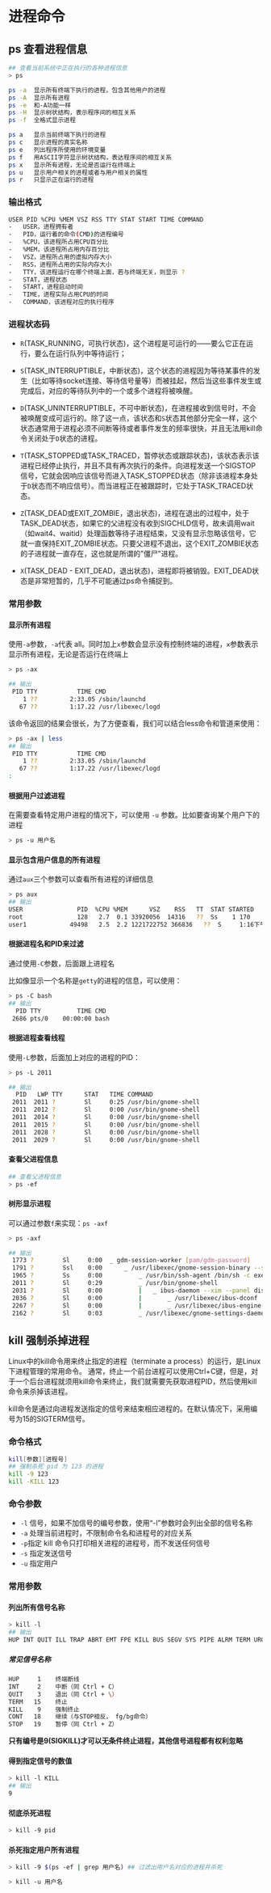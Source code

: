 # 进程命令

## ps 查看进程信息
```bash
## 查看当前系统中正在执行的各种进程信息
> ps

ps -a  显示所有终端下执行的进程，包含其他用户的进程
ps -A  显示所有进程
ps -e  和-A功能一样
ps -H  显示树状结构，表示程序间的相互关系
ps -f  全格式显示进程

ps a   显示当前终端下执行的进程
ps c   显示进程的真实名称
ps e   列出程序所使用的环境变量
ps f   用ASCII字符显示树状结构，表达程序间的相互关系
ps x   显示所有进程，无论是否运行在终端上
ps u   显示用户相关的进程或者与用户相关的属性
ps r   只显示正在运行的进程
```
### 输出格式
```bash
USER PID %CPU %MEM VSZ RSS TTY STAT START TIME COMMAND
-   USER，进程拥有者
-   PID，运行着的命令(CMD)的进程编号
-   %CPU，该进程所占用CPU百分比
-   %MEM，该进程所占用内存百分比
-   VSZ，进程所占用的虚拟内存大小
-   RSS，进程所占用的实际内存大小
-   TTY，该进程运行在哪个终端上面，若与终端无关，则显示 ?
-   STAT，进程状态
-   START，进程启动时间
-   TIME，进程实际占用CPU的时间
-   COMMAND，该进程对应的执行程序
```
### 进程状态码
- `R`(TASK_RUNNING，可执行状态)，这个进程是可运行的——要么它正在运行，要么在运行队列中等待运行；

- `S`(TASK_INTERRUPTIBLE，中断状态)，这个状态的进程因为等待某事件的发生（比如等待socket连接、等待信号量等）而被挂起，然后当这些事件发生或完成后，对应的等待队列中的一个或多个进程将被唤醒。

- `D`(TASK_UNINTERRUPTIBLE，不可中断状态)，在进程接收到信号时，不会被唤醒变成可运行的。除了这一点，该状态和`S`状态其他部分完全一样，这个状态通常用于进程必须不间断等待或者事件发生的频率很快，并且无法用kill命令关闭处于`D`状态的进程。

- `T`(TASK_STOPPED或TASK_TRACED，暂停状态或跟踪状态)，该状态表示该进程已经停止执行，并且不具有再次执行的条件。向进程发送一个SIGSTOP信号，它就会因响应该信号而进入TASK_STOPPED状态（除非该进程本身处于`D`状态而不响应信号）。而当进程正在被跟踪时，它处于TASK_TRACED状态。

- `Z`(TASK_DEAD或EXIT_ZOMBIE，退出状态)，进程在退出的过程中，处于TASK_DEAD状态，如果它的父进程没有收到SIGCHLD信号，故未调用wait（如wait4、waitid）处理函数等待子进程结束，又没有显示忽略该信号，它就一直保持EXIT_ZOMBIE状态。只要父进程不退出，这个EXIT_ZOMBIE状态的子进程就一直存在，这也就是所谓的"僵尸"进程。

- `X`(TASK_DEAD - EXIT_DEAD，退出状态)，进程即将被销毁。EXIT_DEAD状态是非常短暂的，几乎不可能通过ps命令捕捉到。

### 常用参数
#### 显示所有进程
使用`-a`参数，`-a`代表 all。同时加上`x`参数会显示没有控制终端的进程，`x`参数表示显示所有进程，无论是否运行在终端上
```bash
> ps -ax

## 输出
 PID TTY           TIME CMD
    1 ??         2:33.05 /sbin/launchd
   67 ??         1:17.22 /usr/libexec/logd
```
该命令返回的结果会很长，为了方便查看，我们可以结合less命令和管道来使用：
```bash
> ps -ax | less
## 输出
 PID TTY           TIME CMD
    1 ??         2:33.05 /sbin/launchd
   67 ??         1:17.22 /usr/libexec/logd
:
```
#### 根据用户过滤进程
在需要查看特定用户进程的情况下，可以使用 `-u` 参数。比如要查询某个用户下的进程
```bash
> ps -u 用户名
```
#### 显示包含用户信息的所有进程
通过`aux`三个参数可以查看所有进程的详细信息
```bash
> ps aux
## 输出
USER               PID  %CPU %MEM      VSZ    RSS   TT  STAT STARTED      TIME COMMAND
root               128   2.7  0.1 33920056  14316   ??  Ss    1 170    4:14.27 /u
user1            49498   2.5  2.2 1221722752 366836   ??  S     1:16下午   0:34.26 /A
```
#### 根据进程名和PID来过滤
通过使用`-C`参数，后面跟上进程名

比如像显示一个名称是`getty`的进程的信息，可以使用：
```bash
> ps -C bash
## 输出
  PID TTY          TIME CMD
 2686 pts/0    00:00:00 bash
```
#### 根据进程查看线程
使用`-L`参数，后面加上对应的进程的PID：
```bash
> ps -L 2011

## 输出
  PID   LWP TTY      STAT   TIME COMMAND
 2011  2011 ?        Sl     0:25 /usr/bin/gnome-shell
 2011  2012 ?        Sl     0:00 /usr/bin/gnome-shell
 2011  2014 ?        Sl     0:00 /usr/bin/gnome-shell
 2011  2015 ?        Sl     0:00 /usr/bin/gnome-shell
 2011  2028 ?        Sl     0:00 /usr/bin/gnome-shell
 2011  2029 ?        Sl     0:00 /usr/bin/gnome-shell
```
#### 查看父进程信息
```bash
## 查看父进程信息
> ps -ef
```
#### 树形显示进程
可以通过参数`f`来实现：`ps -axf`
```bash
> ps -axf

## 输出
 1773 ?        Sl     0:00  _ gdm-session-worker [pam/gdm-password]
 1791 ?        Ssl    0:00      _ /usr/libexec/gnome-session-binary --session g
 1965 ?        Ss     0:00          _ /usr/bin/ssh-agent /bin/sh -c exec -l /bi
 2011 ?        Sl     0:29          _ /usr/bin/gnome-shell
 2031 ?        Sl     0:00          |   _ ibus-daemon --xim --panel disable
 2036 ?        Sl     0:00          |       _ /usr/libexec/ibus-dconf
 2267 ?        Sl     0:00          |       _ /usr/libexec/ibus-engine-simple
 2162 ?        Sl     0:03          _ /usr/libexec/gnome-settings-daemon
```
## kill 强制杀掉进程
Linux中的kill命令用来终止指定的进程（terminate a process）的运行，是Linux下进程管理的常用命令。
通常，终止一个前台进程可以使用Ctrl+C键，但是，对于一个后台进程就须用kill命令来终止，我们就需要先获取进程PID，然后使用kill命令来杀掉该进程。

kill命令是通过向进程发送指定的信号来结束相应进程的。在默认情况下，采用编号为15的SIGTERM信号。
### 命令格式
```bash
kill[参数][进程号]
## 强制杀死 pid 为 123 的进程
kill -9 123
kill -KILL 123
```
### 命令参数

-  `-l` 信号，如果不加信号的编号参数，使用“-l”参数时会列出全部的信号名称 
-  `-a` 处理当前进程时，不限制命令名和进程号的对应关系 
-  `-p`指定 kill 命令只打印相关进程的进程号，而不发送任何信号 
-  `-s` 指定发送信号 
-  `-u` 指定用户 
### 常用参数
#### 列出所有信号名称
```bash
> kill -l
## 输出
HUP INT QUIT ILL TRAP ABRT EMT FPE KILL BUS SEGV SYS PIPE ALRM TERM URG STOP TSTP CONT CHLD TTIN TTOU IO XCPU XFSZ VTALRM PROF WINCH INFO USR1 USR2
```
#####  常见信号名称
```bash
HUP     1    终端断线
INT     2    中断（同 Ctrl + C）
QUIT    3    退出（同 Ctrl + \）
TERM   15    终止
KILL    9    强制终止
CONT   18    继续（与STOP相反， fg/bg命令）
STOP   19    暂停（同 Ctrl + Z）
```
**只有编号是9(SIGKILL)才可以无条件终止进程，其他信号进程都有权利忽略**
#### 得到指定信号的数值
```bash
> kill -l KILL
## 输出
9
```
#### 彻底杀死进程
```bash
> kill -9 pid
```
#### 杀死指定用户所有进程
```bash
> kill -9 $(ps -ef | grep 用户名) ## 过滤出用户名对应的进程并杀死

> kill -u 用户名
```
